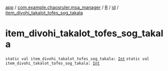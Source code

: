 [app](../../../index.md) / [com.example.chaosruler.msa_manager](../../index.md) / [R](../index.md) / [id](index.md) / [item_divohi_takalot_tofes_sog_takala](.)

# item_divohi_takalot_tofes_sog_takala

`static val item_divohi_takalot_tofes_sog_takala: `[`Int`](https://kotlinlang.org/api/latest/jvm/stdlib/kotlin/-int/index.html)
`static val item_divohi_takalot_tofes_sog_takala: `[`Int`](https://kotlinlang.org/api/latest/jvm/stdlib/kotlin/-int/index.html)